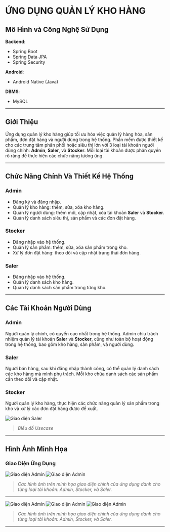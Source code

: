 # ỨNG DỤNG QUẢN LÝ KHO HÀNG

## Mô Hình và Công Nghệ Sử Dụng

**Backend**: 
- Spring Boot
- Spring Data JPA
- Spring Security

**Android**: 
- Android Native (Java)

**DBMS**: 
- MySQL
---

## Giới Thiệu

Ứng dụng quản lý kho hàng giúp tối ưu hóa việc quản lý hàng hóa, sản phẩm, đơn đặt hàng và người dùng trong hệ thống. Phần mềm được thiết kế cho các trung tâm phân phối hoặc siêu thị lớn với 3 loại tài khoản người dùng chính: **Admin**, **Saler**, và **Stocker**. Mỗi loại tài khoản được phân quyền rõ ràng để thực hiện các chức năng tương ứng.

---

## Chức Năng Chính Và Thiết Kế Hệ Thống

### **Admin**
- Đăng ký và đăng nhập.
- Quản lý kho hàng: thêm, sửa, xóa kho hàng.
- Quản lý người dùng: thêm mới, cập nhật, xóa tài khoản **Saler** và **Stocker**.
- Quản lý danh sách siêu thị, sản phẩm và các đơn đặt hàng.

### **Stocker**
- Đăng nhập vào hệ thống.
- Quản lý sản phẩm: thêm, sửa, xóa sản phẩm trong kho.
- Xử lý đơn đặt hàng: theo dõi và cập nhật trạng thái đơn hàng.

### **Saler**
- Đăng nhập vào hệ thống.
- Quản lý danh sách kho hàng.
- Quản lý danh sách sản phẩm trong từng kho.

---

## Các Tài Khoản Người Dùng

### **Admin**
Người quản lý chính, có quyền cao nhất trong hệ thống. Admin chịu trách nhiệm quản lý tài khoản **Saler** và **Stocker**, cũng như toàn bộ hoạt động trong hệ thống, bao gồm kho hàng, sản phẩm, và người dùng.

### **Saler**
Người bán hàng, sau khi đăng nhập thành công, có thể quản lý danh sách các kho hàng mà mình phụ trách. Mỗi kho chứa danh sách các sản phẩm cần theo dõi và cập nhật.

### **Stocker**
Người quản lý kho hàng, thực hiện các chức năng quản lý sản phẩm trong kho và xử lý các đơn đặt hàng được đề xuất.


![Giao diện Saler](https://github.com/QuangDuong-BN/save-image-for-repo/blob/main/warehouse-management/usecase.png)

> *BIểu đồ Usecase*
---

## Hình Ảnh Minh Họa

### Giao Diện Ứng Dụng

![Giao diện Admin](https://github.com/QuangDuong-BN/save-image-for-repo/blob/main/warehouse-management/i1.png)
![Giao diện Admin](https://github.com/QuangDuong-BN/save-image-for-repo/blob/main/warehouse-management/i2.png)

> *Các hình ảnh trên minh họa giao diện chính của ứng dụng dành cho từng loại tài khoản: Admin, Stocker, và Saler.*

---

![Giao diện Admin](https://github.com/QuangDuong-BN/save-image-for-repo/blob/main/warehouse-management/i3.png)
![Giao diện Admin](https://github.com/QuangDuong-BN/save-image-for-repo/blob/main/warehouse-management/i4.png)
![Giao diện Admin](https://github.com/QuangDuong-BN/save-image-for-repo/blob/main/warehouse-management/i5.png)

> *Các hình ảnh trên minh họa giao diện chính của ứng dụng dành cho từng loại tài khoản: Admin, Stocker, và Saler.*

---
